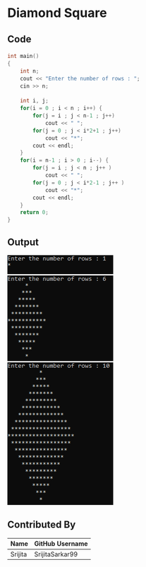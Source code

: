 # Diamond Square

## Code

```C++
int main()
{
    int n;
    cout << "Enter the number of rows : ";
    cin >> n;

    int i, j;
    for(i = 0 ; i < n ; i++) {
        for(j = i ; j < n-1 ; j++)
            cout << " ";
        for(j = 0 ; j < i*2+1 ; j++)
            cout << "*";   
        cout << endl;
    }
    for(i = n-1 ; i > 0 ; i--) {
        for(j = i ; j < n ; j++ )
            cout << " ";
        for(j = 0 ; j < i*2-1 ; j++ )
            cout << "*";
        cout << endl;
    }
    return 0;
}
```

## Output

![Diamond image](row_1.png?raw=true "Diamond(row=1)")  
![Diamond image](rows_6.png?raw=true "Diamond(row=6)")  
![Diamond image](rows_10.png?raw=true "Diamond(row=10)")  

## Contributed By

| Name | GitHub Username | 
| --- | --- | 
| Srijita | SrijitaSarkar99 | 
